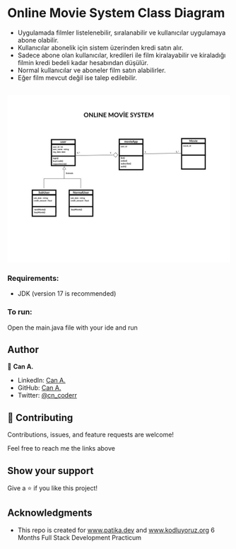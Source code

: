 #  Online Movie System Class Diagram
<ul>
<li>Uygulamada filmler listelenebilir, sıralanabilir ve kullanıcılar uygulamaya abone olabilir.</li>
<li>Kullanıcılar abonelik için sistem üzerinden kredi satın alır.</li>
<li>Sadece abone olan kullanıcılar, kredileri ile film kiralayabilir ve kiraladığı filmin kredi bedeli kadar hesabından düşülür.</li>
<li>Normal kullanıcılar ve aboneler film satın alabilirler.</li>
<li>Eğer film mevcut değil ise talep edilebilir.</li>
</ul>
<br/>

<img src="OnlineFilm SystemUML Diagram.jpg">

### Requirements:
* JDK (version 17 is recommended)

### To run:
Open the main.java file with your ide and run 

## Author

👤 **Can A.**

- LinkedIn: [Can A.](https://www.linkedin.com/in/can-a-2929a0250/)
- GitHub: [Can A.](https://github.com/cnkts)
- Twitter: [@cn_coderr](https://twitter.com/cn_coderr)


## 🤝 Contributing

Contributions, issues, and feature requests are welcome!

Feel free to reach me the links above

## Show your support

Give a ⭐️ if you like this project!

## Acknowledgments

- This repo is created for  www.patika.dev and www.kodluyoruz.org 6 Months Full Stack Development Practicum
